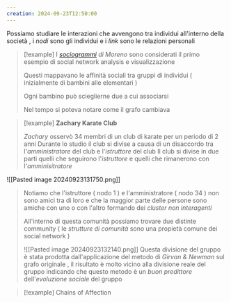 ```yaml
---
creation: 2024-09-23T12:50:00
---
```

Possiamo studiare le interazioni che avvengono tra individui all'interno della società , i *nodi* sono gli individui e i *link* sono le relazioni personali 

>[!example] 
I *[sociogrammi](https://en.wikipedia.org/wiki/Sociogram) di Moreno* sono considerati il primo esempio di social network analysis e visualizzazione
>
>Questi mappavano le affinità sociali tra gruppi di individui ( inizialmente di bambini alle elementari )
>
>Ogni bambino può scieglierne due a cui associarsi 
>
>Nel tempo si poteva notare come il grafo cambiava 

>[!example] 
>**Zachary Karate Club** 
>
>*Zachary* osservò 34 membri di un club di karate per un periodo di 2 anni 
>Durante lo studio il club si divise a causa di un disaccordo tra l'*amministratore* del club e l'*istruttore* del club 
>Il club si divise in due parti quelli che seguirono l'*istruttore* e quelli che rimanerono con l'*amminisitratore* 
>
![[Pasted image 20240923131750.png]]
>
>Notiamo che l'istruttore ( nodo 1 ) e l'amministratore ( nodo 34 ) non sono amici tra di loro e che la maggior parte delle persone sono amiche con uno o con l'altro formando dei *cluster non interagenti*  
>
>All'interno di questa comunità possiamo trovare due distinte community ( le *strutture di comunità* sono una propietà comune dei social network )
>
>![[Pasted image 20240923132140.png]]
>Questa divisione del gruppo è stata prodotta dall'applicazione del metodo di *Girvan & Newman* sul grafo originale , il risultato è molto vicino alla divisione reale del gruppo indicando che questo metodo è un *buon predittore* dell'*evoluzione sociale* del gruppo

>[!example] 
>Chains of Affection